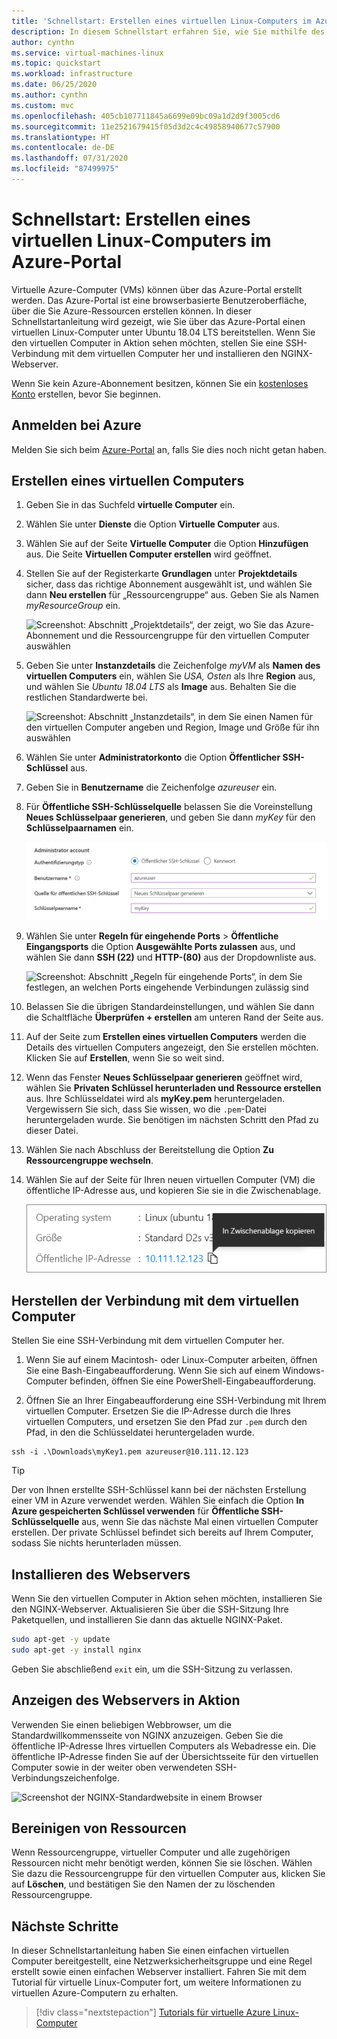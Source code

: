 ```yaml
---
title: 'Schnellstart: Erstellen eines virtuellen Linux-Computers im Azure-Portal'
description: In diesem Schnellstart erfahren Sie, wie Sie mithilfe des Azure-Portals einen virtuellen Linux-Computer erstellen.
author: cynthn
ms.service: virtual-machines-linux
ms.topic: quickstart
ms.workload: infrastructure
ms.date: 06/25/2020
ms.author: cynthn
ms.custom: mvc
ms.openlocfilehash: 405cb107711845a6699e09bc09a1d2d9f3005cd6
ms.sourcegitcommit: 11e2521679415f05d3d2c4c49858940677c57900
ms.translationtype: HT
ms.contentlocale: de-DE
ms.lasthandoff: 07/31/2020
ms.locfileid: "87499975"
---
```

# <a name="quickstart-create-a-linux-virtual-machine-in-the-azure-portal"></a>Schnellstart: Erstellen eines virtuellen Linux-Computers im Azure-Portal

Virtuelle Azure-Computer (VMs) können über das Azure-Portal erstellt werden. Das Azure-Portal ist eine browserbasierte Benutzeroberfläche, über die Sie Azure-Ressourcen erstellen können. In dieser Schnellstartanleitung wird gezeigt, wie Sie über das Azure-Portal einen virtuellen Linux-Computer unter Ubuntu 18.04 LTS bereitstellen. Wenn Sie den virtuellen Computer in Aktion sehen möchten, stellen Sie eine SSH-Verbindung mit dem virtuellen Computer her und installieren den NGINX-Webserver.

Wenn Sie kein Azure-Abonnement besitzen, können Sie ein [kostenloses Konto](https://azure.microsoft.com/free/?WT.mc_id=A261C142F) erstellen, bevor Sie beginnen.

## <a name="sign-in-to-azure"></a>Anmelden bei Azure

Melden Sie sich beim [Azure-Portal](https://portal.azure.com) an, falls Sie dies noch nicht getan haben.

## <a name="create-virtual-machine"></a>Erstellen eines virtuellen Computers

1. Geben Sie in das Suchfeld **virtuelle Computer** ein.
1. Wählen Sie unter **Dienste** die Option **Virtuelle Computer** aus.
1. Wählen Sie auf der Seite **Virtuelle Computer** die Option **Hinzufügen** aus. Die Seite **Virtuellen Computer erstellen** wird geöffnet.
1. Stellen Sie auf der Registerkarte **Grundlagen** unter **Projektdetails** sicher, dass das richtige Abonnement ausgewählt ist, und wählen Sie dann **Neu erstellen** für „Ressourcengruppe“ aus. Geben Sie als Namen *myResourceGroup* ein. 

    ![Screenshot: Abschnitt „Projektdetails“, der zeigt, wo Sie das Azure-Abonnement und die Ressourcengruppe für den virtuellen Computer auswählen](./media/quick-create-portal/project-details.png)

1. Geben Sie unter **Instanzdetails** die Zeichenfolge *myVM* als **Namen des virtuellen Computers** ein, wählen Sie *USA, Osten* als Ihre **Region** aus, und wählen Sie *Ubuntu 18.04 LTS* als **Image** aus. Behalten Sie die restlichen Standardwerte bei.

    ![Screenshot: Abschnitt „Instanzdetails“, in dem Sie einen Namen für den virtuellen Computer angeben und Region, Image und Größe für ihn auswählen](./media/quick-create-portal/instance-details.png)

1. Wählen Sie unter **Administratorkonto** die Option **Öffentlicher SSH-Schlüssel** aus.

1. Geben Sie in **Benutzername** die Zeichenfolge *azureuser* ein.

1. Für **Öffentliche SSH-Schlüsselquelle** belassen Sie die Voreinstellung **Neues Schlüsselpaar generieren**, und geben Sie dann *myKey* für den **Schlüsselpaarnamen** ein.

    ![Screenshot: Abschnitt „Administratorkonto“, in dem Sie einen Authentifizierungstyp auswählen und die Administratoranmeldeinformationen angeben](./media/quick-create-portal/administrator-account.png)

1. Wählen Sie unter **Regeln für eingehende Ports** > **Öffentliche Eingangsports** die Option **Ausgewählte Ports zulassen** aus, und wählen Sie dann **SSH (22)** und **HTTP-(80)** aus der Dropdownliste aus. 

    ![Screenshot: Abschnitt „Regeln für eingehende Ports“, in dem Sie festlegen, an welchen Ports eingehende Verbindungen zulässig sind](./media/quick-create-portal/inbound-port-rules.png)

1. Belassen Sie die übrigen Standardeinstellungen, und wählen Sie dann die Schaltfläche **Überprüfen + erstellen** am unteren Rand der Seite aus.

1. Auf der Seite zum **Erstellen eines virtuellen Computers** werden die Details des virtuellen Computers angezeigt, den Sie erstellen möchten. Klicken Sie auf **Erstellen**, wenn Sie so weit sind.

1. Wenn das Fenster **Neues Schlüsselpaar generieren** geöffnet wird, wählen Sie **Privaten Schlüssel herunterladen und Ressource erstellen** aus. Ihre Schlüsseldatei wird als **myKey.pem** heruntergeladen. Vergewissern Sie sich, dass Sie wissen, wo die `.pem`-Datei heruntergeladen wurde. Sie benötigen im nächsten Schritt den Pfad zu dieser Datei.

1. Wählen Sie nach Abschluss der Bereitstellung die Option **Zu Ressourcengruppe wechseln**.

1. Wählen Sie auf der Seite für Ihren neuen virtuellen Computer (VM) die öffentliche IP-Adresse aus, und kopieren Sie sie in die Zwischenablage.


    ![Screenshot, der zeigt, wie die IP-Adresse für den virtuellen Computer kopiert wird](./media/quick-create-portal/ip-address.png)

## <a name="connect-to-virtual-machine"></a>Herstellen der Verbindung mit dem virtuellen Computer

Stellen Sie eine SSH-Verbindung mit dem virtuellen Computer her.

1. Wenn Sie auf einem Macintosh- oder Linux-Computer arbeiten, öffnen Sie eine Bash-Eingabeaufforderung. Wenn Sie sich auf einem Windows-Computer befinden, öffnen Sie eine PowerShell-Eingabeaufforderung. 

1. Öffnen Sie an Ihrer Eingabeaufforderung eine SSH-Verbindung mit Ihrem virtuellen Computer. Ersetzen Sie die IP-Adresse durch die Ihres virtuellen Computers, und ersetzen Sie den Pfad zur `.pem` durch den Pfad, in den die Schlüsseldatei heruntergeladen wurde.

```console
ssh -i .\Downloads\myKey1.pem azureuser@10.111.12.123
```

> [!TIP]
> Der von Ihnen erstellte SSH-Schlüssel kann bei der nächsten Erstellung einer VM in Azure verwendet werden. Wählen Sie einfach die Option **In Azure gespeicherten Schlüssel verwenden** für **Öffentliche SSH-Schlüsselquelle** aus, wenn Sie das nächste Mal einen virtuellen Computer erstellen. Der private Schlüssel befindet sich bereits auf Ihrem Computer, sodass Sie nichts herunterladen müssen.

## <a name="install-web-server"></a>Installieren des Webservers

Wenn Sie den virtuellen Computer in Aktion sehen möchten, installieren Sie den NGINX-Webserver. Aktualisieren Sie über die SSH-Sitzung Ihre Paketquellen, und installieren Sie dann das aktuelle NGINX-Paket.

```bash
sudo apt-get -y update
sudo apt-get -y install nginx
```

Geben Sie abschließend `exit` ein, um die SSH-Sitzung zu verlassen.


## <a name="view-the-web-server-in-action"></a>Anzeigen des Webservers in Aktion

Verwenden Sie einen beliebigen Webbrowser, um die Standardwillkommensseite von NGINX anzuzeigen. Geben Sie die öffentliche IP-Adresse Ihres virtuellen Computers als Webadresse ein. Die öffentliche IP-Adresse finden Sie auf der Übersichtsseite für den virtuellen Computer sowie in der weiter oben verwendeten SSH-Verbindungszeichenfolge.

![Screenshot der NGINX-Standardwebsite in einem Browser](./media/quick-create-portal/nginx.png)

## <a name="clean-up-resources"></a>Bereinigen von Ressourcen

Wenn Ressourcengruppe, virtueller Computer und alle zugehörigen Ressourcen nicht mehr benötigt werden, können Sie sie löschen. Wählen Sie dazu die Ressourcengruppe für den virtuellen Computer aus, klicken Sie auf **Löschen**, und bestätigen Sie den Namen der zu löschenden Ressourcengruppe.

## <a name="next-steps"></a>Nächste Schritte

In dieser Schnellstartanleitung haben Sie einen einfachen virtuellen Computer bereitgestellt, eine Netzwerksicherheitsgruppe und eine Regel erstellt sowie einen einfachen Webserver installiert. Fahren Sie mit dem Tutorial für virtuelle Linux-Computer fort, um weitere Informationen zu virtuellen Azure-Computern zu erhalten.

> [!div class="nextstepaction"]
> [Tutorials für virtuelle Azure Linux-Computer](./tutorial-manage-vm.md)
